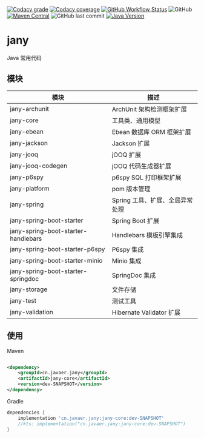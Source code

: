 [![Codacy grade](https://img.shields.io/codacy/grade/a3a61ff2d17541c493b2fa8b69e1948b?label=%E4%BB%A3%E7%A0%81%E8%B4%A8%E9%87%8F&style=for-the-badge)](https://www.codacy.com/gh/cn-src/jany/dashboard?utm_source=github.com&amp;utm_medium=referral&amp;utm_content=cn-src/jany&amp;utm_campaign=Badge_Grade)
[![Codacy coverage](https://img.shields.io/codacy/coverage/a3a61ff2d17541c493b2fa8b69e1948b?label=%E8%A6%86%E7%9B%96%E7%8E%87&style=for-the-badge)](https://www.codacy.com/gh/cn-src/jany/dashboard?utm_source=github.com&utm_medium=referral&utm_content=cn-src/jany&utm_campaign=Badge_Coverage)
[![GitHub Workflow Status](https://img.shields.io/github/actions/workflow/status/cn-src/jany/build.yml?style=for-the-badge&label=%E6%9E%84%E5%BB%BA)](https://github.com/cn-src/jany/actions)
![GitHub](https://img.shields.io/github/license/cn-src/jany?style=for-the-badge&label=%E5%BC%80%E6%BA%90%E5%8D%8F%E8%AE%AE)
[![Maven Central](https://img.shields.io/maven-central/v/cn.javaer.jany/jany-core?label=%E6%9C%80%E6%96%B0%E7%89%88%E6%9C%AC&style=for-the-badge)](https://search.maven.org/search?q=g:cn.javaer.jany)
![GitHub last commit](https://img.shields.io/github/last-commit/cn-src/jany?style=for-the-badge&label=%E6%9C%80%E6%96%B0%E6%8F%90%E4%BA%A4)
[![Java Version](https://img.shields.io/badge/Java-11%20|%2017%20-blue?style=for-the-badge)](https://adoptopenjdk.net/)
# jany

Java 常用代码

## 模块

| 模块                                  | 描述                     |
|-------------------------------------|------------------------|
| jany-archunit                       | ArchUnit 架构检测框架扩展      |
| jany-core                           | 工具类、通用模型               |
| jany-ebean                          | Ebean 数据库 ORM 框架扩展     |
| jany-jackson                        | Jackson 扩展             |
| jany-jooq                           | jOOQ 扩展                |
| jany-jooq-codegen                   | jOOQ 代码生成器扩展           |
| jany-p6spy                          | p6spy SQL 打印框架扩展       |
| jany-platform                       | pom 版本管理               |
| jany-spring                         | Spring 工具、扩展、全局异常处理    |
| jany-spring-boot-starter            | Spring Boot 扩展         |
| jany-spring-boot-starter-handlebars | Handlebars 模板引擎集成      |
| jany-spring-boot-starter-p6spy      | P6spy 集成               |
| jany-spring-boot-starter-minio      | Minio 集成               |
| jany-spring-boot-starter-springdoc  | SpringDoc 集成           |
| jany-storage                        | 文件存储                   |
| jany-test                           | 测试工具                   |
| jany-validation                     | Hibernate Validator 扩展 |

## 使用

Maven

```xml

<dependency>
    <groupId>cn.javaer.jany</groupId>
    <artifactId>jany-core</artifactId>
    <version>dev-SNAPSHOT</version>
</dependency>
```

Gradle

```groovy
dependencies {
    implementation 'cn.javaer.jany:jany-core:dev-SNAPSHOT'
    //kts: implementation("cn.javaer.jany:jany-core:dev-SNAPSHOT")
}
```